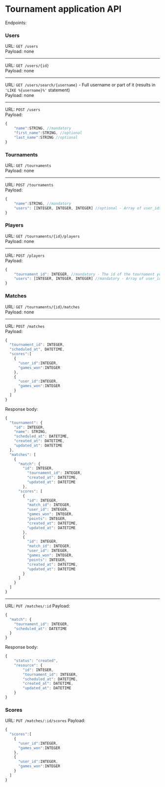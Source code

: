 Tournament application API
==========================

Endpoints:  

### Users  
URL: `GET /users`  
Payload: none  
___
URL: `GET /users/{id}`  
Payload: none
___
URL: `GET /users/search/{username}` - Full username or part of it (results in `'LIKE %{username}%'` statement)  
Payload: none  
___
URL: `POST /users`  
Payload:  
``` javascript
{  
    "name":STRING, //mandatory  
    "first_name":STRING, //optional  
    "last_name":STRING //optional  
}  
```

### Tournaments  
URL: `GET /tournaments`  
Payload: none  
___
URL: `POST /tournaments`  
Payload:  
``` javascript
{  
    "name":STRING, //mandatory  
    "users": [INTEGER, INTEGER, INTEGER] //optional - Array of user_ids that you want to add to the tournament  
}  
```

### Players  
URL: `GET /tournaments/{id}/players`  
Payload: none  
___
URL: `POST /players`  
Payload:  
``` javascript
{  
    "tournament_id": INTEGER, //mandatory - The id of the tournament you are adding players to  
    "users": [INTEGER, INTEGER, INTEGER] //mandatory - Array of user_ids that you want to add to the tournament  
}  
```

### Matches  
URL: `GET /tournaments/{id}/matches`  
Payload: none  
___
URL: `POST /matches`  
Payload:  
``` javascript
{  
  "tournament_id": INTEGER,
  "scheduled_at", DATETIME,
  "scores":[  
    {  
      "user_id":INTEGER,  
      "games_won":INTEGER  
    },  
    {  
      "user_id":INTEGER,  
      "games_won":INTEGER  
    }  
  ]  
}  
```

Response body:
``` javascript
{  
  "tournament": {  
    "id": INTEGER,  
    "name": STRING,
    "scheduled_at": DATETIME,
    "created_at": DATETIME,  
    "updated_at": DATETIME  
  },  
  "matches": [  
    {  
      "match": {  
        "id": INTEGER,  
          "tournament_id": INTEGER,  
          "created_at": DATETIME,  
          "updated_at": DATETIME  
        },  
      "scores": [  
        {  
          "id": INTEGER,  
          "match_id": INTEGER,  
          "user_id": INTEGER,  
          "games_won": INTEGER,  
          "points": INTEGER,  
          "created_at": DATETIME,  
          "updated_at": DATETIME  
        },  
        {  
          "id": INTEGER,  
          "match_id": INTEGER,  
          "user_id": INTEGER,  
          "games_won": INTEGER,  
          "points": INTEGER,  
          "created_at": DATETIME,  
          "updated_at": DATETIME  
        }  
      ]  
    }  
  ]  
}
```

___
URL: `PUT /matches/:id`
Payload:
``` javascript
{
  "match": {
    "tournament_id": INTEGER,
    "scheduled_at": DATETIME
  }
}
```

Response body:
```javascript
{
    "status": "created",
    "resource": {
        "id": INTEGER,
        "tournament_id": INTEGER,
        "scheduled_at": DATETIME,
        "created_at": DATETIME,
        "updated_at": DATETIME
    }
}
```

### Scores
URL: `PUT /matches/:id/scores`
Payload:
``` javascript
{  
  "scores":[  
    {  
      "user_id":INTEGER,  
      "games_won":INTEGER  
    },  
    {  
      "user_id":INTEGER,  
      "games_won":INTEGER  
    }  
  ]  
}  
```